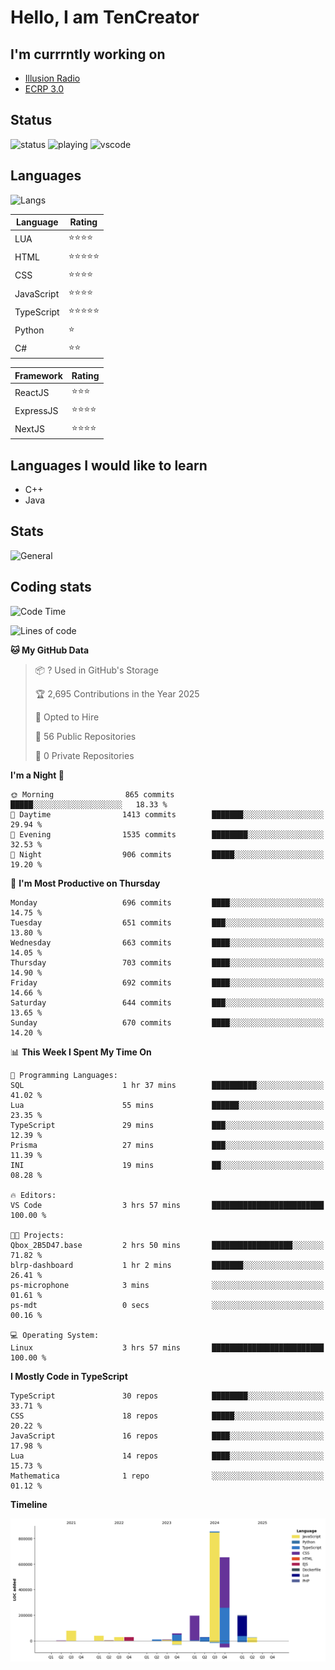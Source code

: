 # Hello, I am TenCreator

## I'm currrntly working on
- [Illusion Radio](https://illusionradio.co.uk/)
- [ECRP 3.0](http://github.com/Emerald-Coast-Roleplay/)

## Status
![status](https://api.statusbadges.me/badge/status/518334475038359555?simple=true&style=for-the-badge)
![playing](https://api.statusbadges.me/badge/playing/518334475038359555?style=for-the-badge)
![vscode](https://api.statusbadges.me/badge/vscode/518334475038359555?style=for-the-badge)

## Languages
![Langs](https://github-readme-stats.vercel.app/api/top-langs/?username=tencreator&layout=compact&theme=radical)


|Language|Rating|
|--------|------|
|LUA|⭐️⭐️⭐️⭐️|
|HTML|⭐️⭐️⭐️⭐️⭐️|
|CSS|⭐️⭐️⭐️⭐️|
|JavaScript|⭐️⭐️⭐️⭐️|
|TypeScript|⭐️⭐️⭐️⭐️⭐️|
|Python|⭐️|
|C#|⭐️⭐️ |

|Framework|Rating|
|--------|------|
|ReactJS|⭐️⭐️⭐|
|ExpressJS|⭐️⭐️⭐️⭐️|
|NextJS|⭐️⭐️⭐⭐️|

## Languages I would like to learn
- C++
- Java

## Stats
![General](https://github-readme-stats.vercel.app/api?username=tencreator&show_icons=true&theme=radical)

## Coding stats

<!--START_SECTION:waka-->
![Code Time](http://img.shields.io/badge/Code%20Time-552%20hrs%203%20mins-blue)

![Lines of code](https://img.shields.io/badge/From%20Hello%20World%20I%27ve%20Written-2.2%20million%20lines%20of%20code-blue)

**🐱 My GitHub Data** 

> 📦 ? Used in GitHub's Storage 
 > 
> 🏆 2,695 Contributions in the Year 2025
 > 
> 💼 Opted to Hire
 > 
> 📜 56 Public Repositories 
 > 
> 🔑 0 Private Repositories 
 > 
**I'm a Night 🦉** 

```text
🌞 Morning                865 commits         █████░░░░░░░░░░░░░░░░░░░░   18.33 % 
🌆 Daytime                1413 commits        ███████░░░░░░░░░░░░░░░░░░   29.94 % 
🌃 Evening                1535 commits        ████████░░░░░░░░░░░░░░░░░   32.53 % 
🌙 Night                  906 commits         █████░░░░░░░░░░░░░░░░░░░░   19.20 % 
```
📅 **I'm Most Productive on Thursday** 

```text
Monday                   696 commits         ████░░░░░░░░░░░░░░░░░░░░░   14.75 % 
Tuesday                  651 commits         ███░░░░░░░░░░░░░░░░░░░░░░   13.80 % 
Wednesday                663 commits         ████░░░░░░░░░░░░░░░░░░░░░   14.05 % 
Thursday                 703 commits         ████░░░░░░░░░░░░░░░░░░░░░   14.90 % 
Friday                   692 commits         ████░░░░░░░░░░░░░░░░░░░░░   14.66 % 
Saturday                 644 commits         ███░░░░░░░░░░░░░░░░░░░░░░   13.65 % 
Sunday                   670 commits         ████░░░░░░░░░░░░░░░░░░░░░   14.20 % 
```


📊 **This Week I Spent My Time On** 

```text
💬 Programming Languages: 
SQL                      1 hr 37 mins        ██████████░░░░░░░░░░░░░░░   41.02 % 
Lua                      55 mins             ██████░░░░░░░░░░░░░░░░░░░   23.35 % 
TypeScript               29 mins             ███░░░░░░░░░░░░░░░░░░░░░░   12.39 % 
Prisma                   27 mins             ███░░░░░░░░░░░░░░░░░░░░░░   11.39 % 
INI                      19 mins             ██░░░░░░░░░░░░░░░░░░░░░░░   08.28 % 

🔥 Editors: 
VS Code                  3 hrs 57 mins       █████████████████████████   100.00 % 

🐱‍💻 Projects: 
Qbox_2B5D47.base         2 hrs 50 mins       ██████████████████░░░░░░░   71.82 % 
blrp-dashboard           1 hr 2 mins         ███████░░░░░░░░░░░░░░░░░░   26.41 % 
ps-microphone            3 mins              ░░░░░░░░░░░░░░░░░░░░░░░░░   01.61 % 
ps-mdt                   0 secs              ░░░░░░░░░░░░░░░░░░░░░░░░░   00.16 % 

💻 Operating System: 
Linux                    3 hrs 57 mins       █████████████████████████   100.00 % 
```

**I Mostly Code in TypeScript** 

```text
TypeScript               30 repos            ████████░░░░░░░░░░░░░░░░░   33.71 % 
CSS                      18 repos            █████░░░░░░░░░░░░░░░░░░░░   20.22 % 
JavaScript               16 repos            ████░░░░░░░░░░░░░░░░░░░░░   17.98 % 
Lua                      14 repos            ████░░░░░░░░░░░░░░░░░░░░░   15.73 % 
Mathematica              1 repo              ░░░░░░░░░░░░░░░░░░░░░░░░░   01.12 % 
```



**Timeline**

![Lines of Code chart](https://raw.githubusercontent.com/tencreator/tencreator/main/assets/bar_graph.png)


<!--END_SECTION:waka-->

